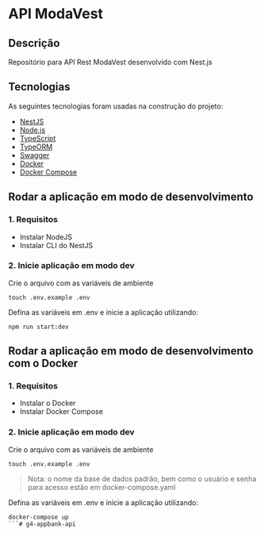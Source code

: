# API ModaVest

## Descrição

Repositório para API Rest ModaVest desenvolvido com Nest.js

## Tecnologias

As seguintes tecnologias foram usadas na construção do projeto:

- [NestJS](https://nestjs.com/)
- [Node.js](https://nodejs.org/en/)
- [TypeScript](https://www.typescriptlang.org/)
- [TypeORM](https://typeorm.io/#/)
- [Swagger](https://swagger.io/)
- [Docker](https://www.docker.com/)
- [Docker Compose](https://docs.docker.com/compose/install/)

## Rodar a aplicação em modo de desenvolvimento

### 1. Requisitos

- Instalar NodeJS
- Instalar CLI do NestJS

### 2. Inicie aplicação em modo dev

Crie o arquivo com as variáveis de ambiente

```
touch .env.example .env
```

Defina as variáveis em .env e inicie a aplicação utilizando:


```
npm run start:dev
```


## Rodar a aplicação em modo de desenvolvimento com o Docker

### 1. Requisitos

- Instalar o Docker
- Instalar Docker Compose

### 2. Inicie aplicação em modo dev

Crie o arquivo com as variáveis de ambiente

```
touch .env.example .env
```

> Nota: o nome da base de dados padrão, bem como o usuário e senha para acesso estão em docker-compose.yaml

Defina as variáveis em .env e inicie a aplicação utilizando:

```
docker-compose up
```# g4-appbank-api
